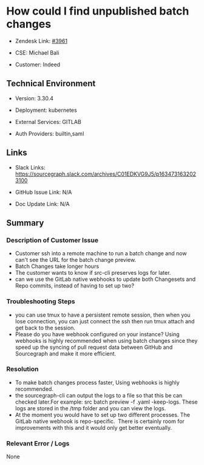 

# How could I find unpublished batch changes <!-- Title can be a Brief Description of the issue. include keywords that are relevant to make it easily searchable -->



- Zendesk Link: [#3961](https://sourcegraph.zendesk.com/agent/tickets/3961)

- CSE: Michael Bali

- Customer: Indeed <!-- Redact if this contains personally identifying information -->


<!-- Data populated from integration, speak to Ben Gordon or Michael Bali if not working -->

<!-- During Internal team trial, fill missing data manually (we are waiting for all data to sync) -->



## Technical Environment

- Version: 3.30.4​

- Deployment: kubernetes

- External Services: GITLAB

- Auth Providers: builtin,saml





## Links
<!-- Data for CSE manual entry -->
- Slack Links: https://sourcegraph.slack.com/archives/C01EDKVG9J5/p1634731632023100

- GitHub Issue Link: N/A

- Doc Update Link: N/A



## Summary

### Description of Customer Issue

- Customer ssh into a remote machine to run a batch change and now can't see the URL for the batch change preview.
- Batch Changes take longer hours
- The customer wants to know if src-cli preserves logs for later.
- can we use the GitLab native webhooks to update both Changesets and Repo commits, instead of having to set up two?

### Troubleshooting Steps

- you can use tmux to have a persistent remote session, then when you lose connection, you can just connect the ssh then run tmux attach and get back to the session.
- Please do you have webhook configured on your instance? Using webhooks is highly recommended when using batch changes since they speed up the syncing of pull request data between GitHub and Sourcegraph and make it more efficient.

### Resolution

- To make batch changes process faster, Using webhooks is highly recommended.
- the sourcegraph-cli can output the logs to a file so that this be can checked later.For example: src batch preview -f <name>.yaml -keep-logs. These logs are stored in the /tmp folder and you can view the logs.
- At the moment you would have to set up two different processes. The GitLab native webhook is repo-specific.  There is certainly room for improvements with this and it would only get better eventually.



### Relevant Error / Logs

<!-- Please redact keys, tokens, and personal identifying information -->

None


<!-- Once complete, upload a copy to https://github.com/sourcegraph/support-tools-internal/tree/main/resolved-tickets as a .md file -->
<!-- Name the file 3961.md -->
